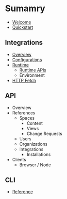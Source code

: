 # Sumamry

- [Welcome](README.md)
- [Quickstart](quickstart.md)

## Integrations

- [Overview](integrations/README.md)
- [Configurations](integrations/configurations.md)
- [Runtime](integrations/runtime/README.md)
  - [Runtime APIs](integrations/runtime/apis.md)
  - Environment
- [HTTP Fetch](integrations/fetch.md)

## API

- Overview
- References
  - Spaces
    - Content
    - Views
    - Change Requests
  - Users
  - Organizations
  - Integrations
    - Installations
- Clients
  - Browser / Node

## CLI

- [Reference](cli/README.md)
